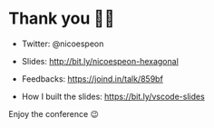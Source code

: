 # Thank you 🎤💧

- Twitter: @nicoespeon
- Slides: http://bit.ly/nicoespeon-hexagonal
- Feedbacks: https://joind.in/talk/859bf

- How I built the slides: https://bit.ly/vscode-slides

Enjoy the conference 😉
